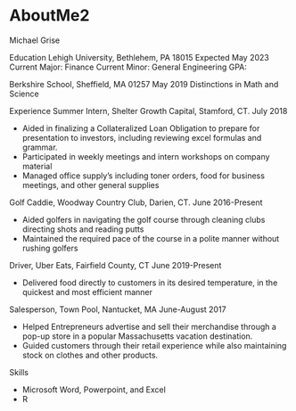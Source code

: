 # AboutMe2
Michael Grise

Education
Lehigh University, Bethlehem, PA 18015				                 Expected May 2023
Current Major: Finance
Current Minor: General Engineering
GPA:

Berkshire School, Sheffield, MA 01257						        May 2019
Distinctions in Math and Science

Experience
Summer Intern, Shelter Growth Capital, Stamford, CT.                                                          July 2018
-	Aided in finalizing a Collateralized Loan Obligation to prepare for presentation to investors, including reviewing excel formulas and grammar.
-	Participated in weekly meetings and intern workshops on company material
-	Managed office supply’s including toner orders, food for business meetings, and other general supplies


Golf Caddie, Woodway Country Club, Darien, CT.                                                  June 2016-Present
-	Aided golfers in navigating the golf course through cleaning clubs directing shots and reading putts
-	 Maintained the required pace of the course in a polite manner without rushing golfers 
 

Driver, Uber Eats, Fairfield County, CT                                                                       June 2019-Present
-	Delivered food directly to customers in its desired temperature, in the quickest and most efficient manner


Salesperson, Town Pool, Nantucket, MA					      June-August 2017
-	Helped Entrepreneurs advertise and sell their merchandise through a pop-up store in a popular Massachusetts vacation destination.  
-	Guided customers through their retail experience while also maintaining stock on clothes and other products.

Skills
-	Microsoft Word, Powerpoint, and Excel
-	R

